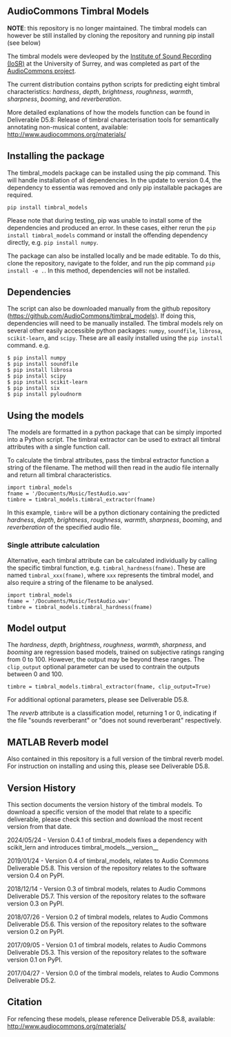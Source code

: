 ## AudioCommons Timbral Models

**NOTE**: this repository is no longer maintained. The timbral models can however be still installed by cloning the repository and running pip install (see below)

The timbral models were devleoped by the [Institute of Sound Recording (IoSR)](http://www.iosr.uk/AudioCommons/) at the University of Surrey, and was completed as part of the [AudioCommons project](https://www.audiocommons.org).

The current distribution contains python scripts for predicting eight timbral characteristics: *hardness*, *depth*, *brightness*, *roughness*, *warmth*, *sharpness*, *booming*, and *reverberation*.

More detailed explanations of how the models function can be found in Deliverable D5.8: Release of timbral characterisation tools for semantically annotating non-musical content, available: http://www.audiocommons.org/materials/


## Installing the package
The timbral_models package can be installed using the pip command.  This will handle installation of all dependencies.  In the update to version 0.4, the dependency to essentia was removed and only pip installable packages are required.
```
pip install timbral_models
```

Please note that during testing, pip was unable to install some of the dependencies and produced an error.  In these cases, either rerun the `pip install timbral_models` command or install the offending dependency directly, e.g. `pip install numpy`.

The package can also be installed locally and be made editable.  To do this, clone the repository, navigate to the folder, and run the pip command `pip install -e .`.  In this method, dependencies will not be installed.


## Dependencies
The script can also be downloaded manually from the github repository (https://github.com/AudioCommons/timbral_models).  If doing this, dependencies will need to be manually installed.  The timbral models rely on several other easily accessible python packages: `numpy`, `soundfile`, `librosa`, `scikit-learn`, and `scipy`.  These are all easily installed using the `pip install` command.  e.g.
```
$ pip install numpy
$ pip install soundfile
$ pip install librosa
$ pip install scipy
$ pip install scikit-learn
$ pip install six
$ pip install pyloudnorm
```


## Using the models
The models are formatted in a python package that can be simply imported into a Python script.
The timbral extractor can be used to extract all timbral attributes with a single function call.

To calculate the timbral attributes, pass the timbral extractor function a string of the filename.  The method will then read in the audio file internally and return all timbral characteristics.
```
import timbral_models
fname = '/Documents/Music/TestAudio.wav'
timbre = timbral_models.timbral_extractor(fname)
```
In this example, `timbre` will be a python dictionary containing the predicted *hardness*, *depth*, *brightness*, *roughness*, *warmth*, *sharpness*, *booming*, and *reverberation* of the specified audio file.


### Single attribute calculation

Alternative, each timbral attribute can be calculated individually by calling the specific timbral function, e.g. `timbral_hardness(fname)`.
These are named `timbral_xxx(fname)`, where `xxx` represents the timbral model, and also require a string of the filename to be analysed.
```
import timbral_models
fname = '/Documents/Music/TestAudio.wav'
timbre = timbral_models.timbral_hardness(fname)
```


## Model output
The *hardness*, *depth*, *brightness*, *roughness*, *warmth*, *sharpness*, and *booming* are regression based models, trained on subjective ratings ranging from 0 to 100.  However, the output may be beyond these ranges.
The `clip_output` optional parameter can be  used to contrain the outputs between 0 and 100.
```
timbre = timbral_models.timbral_extractor(fname, clip_output=True)
```
For additional optional parameters, please see Deliverable D5.8.

The *reverb* attribute is a classification model, returning 1 or 0, indicating if the file "sounds reverberant" or "does not sound reverberant" respectively.


## MATLAB Reverb model
Also contained in this repository is a full version of the timbral reverb model.  For instruction on installing and using this, please see Deliverable D5.8.

## Version History
This section documents the version history of the timbral models.  To download a specific version of the model that relate to a specific deliverable, please check this section and download the most recent version from that date.

2024/05/24 - Version 0.4.1 of timbral_models fixes a dependency with scikit_lern and introduces timbral_models.\_\_version\_\_

2019/01/24 - Version 0.4 of timbral_models, relates to Audio Commons Deliverable D5.8.  This version of the repository relates to the software version 0.4 on PyPI.

2018/12/14 - Version 0.3 of timbral models, relates to Audio Commons Deliverable D5.7. This version of the repository relates to the software version 0.3 on PyPI.

2018/07/26 - Version 0.2 of timbral models, relates to Audio Commons Deliverable D5.6.  This version of the repository relates to the software version 0.2 on PyPI.

2017/09/05 - Version 0.1 of timbral models, relates to Audio Commons Deliverable D5.3.  This version of the repository relates to the software version 0.1 on PyPI.

2017/04/27 - Version 0.0 of the timbral models, relates to Audio Commons Deliverable D5.2.


## Citation
For refencing these models, please reference Deliverable D5.8, available: http://www.audiocommons.org/materials/
